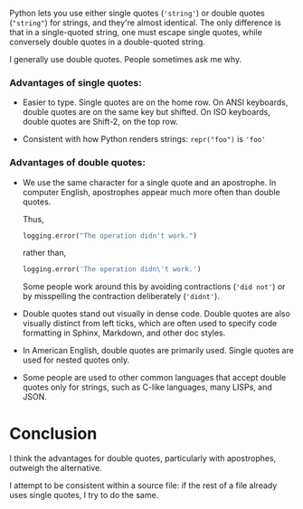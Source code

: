 Python lets you use either single quotes (`'string'`) or double quotes
(`"string"`) for strings, and they're almost identical.  The only difference is
that in a single-quoted string, one must escape single quotes, while conversely
double quotes in a double-quoted string.

I generally use double quotes.  People sometimes ask me why.


### Advantages of single quotes:

- Easier to type.  Single quotes are on the home row.  On ANSI keyboards, double
  quotes are on the same key but shifted.  On ISO keyboards, double quotes are
  Shift-2, on the top row.

- Consistent with how Python renders strings: `repr("foo")` is `'foo'`


### Advantages of double quotes:

- We use the same character for a single quote and an apostrophe.  In computer
  English, apostrophes appear much more often than double quotes.
   
  Thus,
  ```py
  logging.error("The operation didn't work.")
  ```
  rather than,
  ```py
  logging.error('The operation didn\'t work.')
  ```

  Some people work around this by avoiding contractions (`'did not'`) or
  by misspelling the contraction deliberately (`'didnt'`).

- Double quotes stand out visually in dense code.  Double quotes are also
  visually distinct from left ticks, which are often used to specify code
  formatting in Sphinx, Markdown, and other doc styles.

- In American English, double quotes are primarily used.  Single quotes are used
  for nested quotes only.

- Some people are used to other common languages that accept double quotes only
  for strings, such as C-like languages, many LISPs, and JSON.


# Conclusion

I think the advantages for double quotes, particularly with apostrophes,
outweigh the alternative.

I attempt to be consistent within a source file: if the rest of a file already
uses single quotes, I try to do the same.

